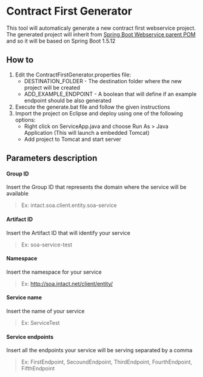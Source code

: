 Contract First Generator
===================

This tool will automaticaly generate a new contract first webservice project. The generated project will inherit from [Spring Boot Webservice parent POM](https://githubifc.iad.ca.inet/SOA/parent-pom-springboot/tree/master/Webservice) and so it will be based on Spring Boot 1.5.12


How to
-------------

1. Edit the ContractFirstGenerator.properties file:
   - DESTINATION_FOLDER - The destination folder where the new project will be created
   - ADD_EXAMPLE_ENDPOINT - A boolean that will define if an example endpoint should be also generated
2. Execute the generate.bat file and follow the given instructions
3. Import the project on Eclipse and deploy using one of the following options:
   - Right click on ServiceApp.java and choose Run As > Java Application (This will launch a embedded Tomcat)
   - Add project to Tomcat and start server


Parameters description
-------------

#### Group ID

Insert the Group ID that represents the domain where the service will be available
> Ex: intact.soa.client.entity.soa-service


#### Artifact ID

Insert the Artifact ID that will identify your service
> Ex: soa-service-test


#### Namespace

Insert the namespace for your service
> Ex: http://soa.intact.net/client/entity/


#### Service name

Insert the name of your service
> Ex: ServiceTest


#### Service endpoints

Insert all the endpoints your service will be serving separated by a comma
> Ex: FirstEndpoint, SecoundEndpoint, ThirdEndpoint, FourthEndpoint, FifthEndpoint